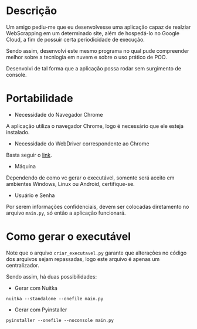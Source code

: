 # Descrição

Um amigo pediu-me que eu desenvolvesse uma aplicação 
capaz de realziar WebScrapping em um determinado site,
além de hospedá-lo no Google Cloud, a fim de possuir
certa periodicidade de execução.

Sendo assim, desenvolvi este mesmo programa no qual pude
compreender melhor sobre a tecnlogia em nuvem e sobre o
uso prático de POO.

Desenvolvi de tal forma que a aplicação possa rodar sem
surgimento de console.

# Portabilidade

* Necessidade do Navegador Chrome

A aplicação utiliza o navegador Chrome, logo é necessário que ele esteja instalado.

* Necessidade do WebDriver correspondente ao Chrome

Basta seguir o [link](https://youtu.be/FT0cWOUkCzI). 

* Máquina

Dependendo de como vc gerar o executável, somente será aceito em ambientes
Windows, Linux ou Android, certifique-se.

* Usuário e Senha

Por serem informações confidenciais, devem ser colocadas diretamento no
arquivo ```main.py```, só então a aplicação funcionará.

# Como gerar o executável

Note que o arquivo ```criar_executavel.py``` garante que alterações
no código dos arquivos sejam repassadas, logo este arquivo é apenas 
um centralizador.

Sendo assim, há duas possibilidades:

* Gerar com Nuitka

```str
nuitka --standalone --onefile main.py
```

* Gerar com Pyinstaller

```str
pyinstaller --onefile --noconsole main.py
```



